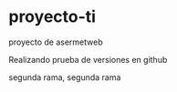 # proyecto-ti
proyecto de asermetweb


Realizando prueba de versiones en github

segunda rama, segunda rama
